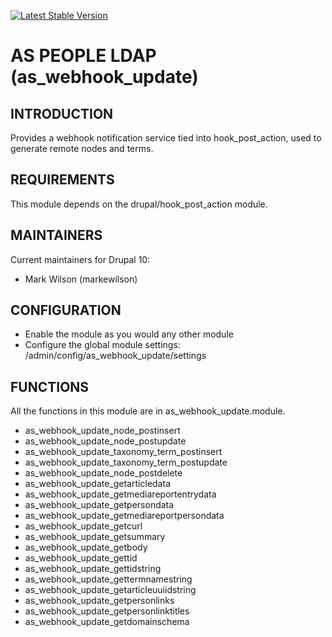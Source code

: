 [![Latest Stable Version](https://poser.pugx.org/as-cornell/as_webhook_update/v)](https://packagist.org/packages/as-cornell/as_webhook_update)
# AS PEOPLE LDAP (as_webhook_update)

## INTRODUCTION

Provides a webhook notification service tied into hook_post_action, used to generate remote nodes and terms.

## REQUIREMENTS

This module depends on the drupal/hook_post_action module.

## MAINTAINERS

Current maintainers for Drupal 10:

- Mark Wilson (markewilson)

## CONFIGURATION
- Enable the module as you would any other module
- Configure the global module settings: /admin/config/as_webhook_update/settings

## FUNCTIONS

All the functions in this module are in as_webhook_update.module.

- as_webhook_update_node_postinsert
- as_webhook_update_node_postupdate
- as_webhook_update_taxonomy_term_postinsert
- as_webhook_update_taxonomy_term_postupdate
- as_webhook_update_node_postdelete
- as_webhook_update_getarticledata
- as_webhook_update_getmediareportentrydata
- as_webhook_update_getpersondata
- as_webhook_update_getmediareportpersondata
- as_webhook_update_getcurl
- as_webhook_update_getsummary
- as_webhook_update_getbody
- as_webhook_update_gettid
- as_webhook_update_gettidstring
- as_webhook_update_gettermnamestring
- as_webhook_update_getarticleuuiidstring
- as_webhook_update_getpersonlinks
- as_webhook_update_getpersonlinktitles
- as_webhook_update_getdomainschema